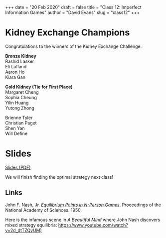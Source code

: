 +++
date = "20 Feb 2020"
draft = false
title = "Class 12: Imperfect Information Games"
author = "David Evans"
slug = "class12"
+++

# Kidney Exchange Champions

Congratulations to the winners of the Kidney Exchange Challenge:

**Bronze Kidney**  
Rashid Lasker  
Eli Lafland  
Aaron Ho  
Kiara Gan  

**Gold Kidney (Tie for First Place)**  
Margaret Cheng  
Sophia Cheung  
Yilin Huang  
Yutong Zhong  

Brienne Tyler  
Christian Paget  
Shen Yan  
Will Define  

# Slides

[Slides (PDF)](https://www.dropbox.com/s/6m2o8eord3qq2vo/class12.pdf?dl=0)

We will finish finding the optimal strategy next class!

## Links

John F. Nash, Jr. [_Equilibrium Points in N-Person
Games_](https://www.pnas.org/content/pnas/36/1/48.full.pdf). Proceedings
of the National Academy of Sciences. 1950.

Here is the infamous scene in _A Beautiful Mind_ where John Nash discovers mixed strategy equilibria: [https://www.youtube.com/watch?v=2d_dtTZQyUM)](https://www.youtube.com/watch?v=2d_dtTZQyUM)


